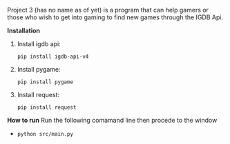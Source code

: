Project 3 (has no name as of yet) is a program that can help gamers or those who wish to get into gaming to find new games through the IGDB Api.

**Installation**
1. Install igdb api:

     ```pip install igdb-api-v4```

2. Install pygame:

     ```pip install pygame```

3. Install request:

     ```pip install request```

**How to run**
Run the following comamand line then procede to the window
- ```python src/main.py```
